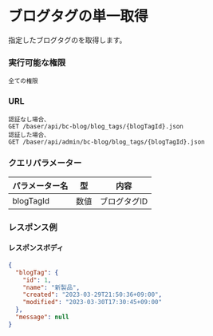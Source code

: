 # ブログタグの単一取得

指定したブログタグのを取得します。

### 実行可能な権限
```
全ての権限  
```

### URL
```
認証なし場合、
GET /baser/api/bc-blog/blog_tags/{blogTagId}.json
認証した場合、
GET /baser/api/admin/bc-blog/blog_tags/{blogTagId}.json
``` 

### クエリパラメーター

| パラメーター名 | 型 | 内容 |
| --- | --- | --- |
| blogTagId | 数値 | ブログタグID |

### レスポンス例
#### レスポンスボディ
```json
{
  "blogTag": {
    "id": 1,
    "name": "新製品",
    "created": "2023-03-29T21:50:36+09:00",
    "modified": "2023-03-30T17:30:45+09:00"
  },
  "message": null
}

```

